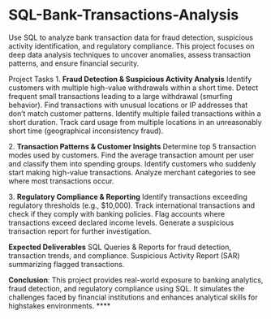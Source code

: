# SQL-Bank-Transactions-Analysis
Use SQL to analyze bank transaction data for fraud detection, suspicious activity identification, and regulatory compliance. This project focuses on deep data analysis techniques to uncover anomalies, assess transaction patterns, and ensure financial security.

Project Tasks
 1️. **Fraud Detection & Suspicious Activity Analysis**
 Identify customers with multiple high-value withdrawals within a short time.
 Detect frequent small transactions leading to a large withdrawal (smurfing behavior).
 Find transactions with unusual locations or IP addresses that don’t match customer patterns.
 Identify multiple failed transactions within a short duration.
 Track card usage from multiple locations in an unreasonably short time (geographical inconsistency
fraud).

 2️. **Transaction Patterns & Customer Insights**
 Determine top 5 transaction modes used by customers.
 Find the average transaction amount per user and classify them into spending groups.
 Identify customers who suddenly start making high-value transactions.
 Analyze merchant categories to see where most transactions occur.
 
 3️. **Regulatory Compliance & Reporting**
 Identify transactions exceeding regulatory thresholds (e.g., $1️0,000).
 Track international transactions and check if they comply with banking policies.
 Flag accounts where transactions exceed declared income levels.
 Generate a suspicious transaction report for further investigation.

 **Expected Deliverables**
 SQL Queries & Reports for fraud detection, transaction trends, and compliance.
 Suspicious Activity Report (SAR) summarizing flagged transactions.


**Conclusion**:
This project provides real-world exposure to banking analytics, fraud detection, and regulatory compliance
using SQL. It simulates the challenges faced by financial institutions and enhances analytical skills for highstakes environments. ****
